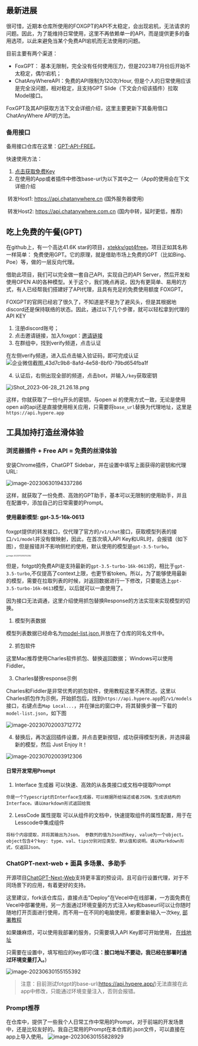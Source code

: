 ## 最新进展

很可惜，近期本仓库所使用的FOXGPT的API不太稳定，会出现宕机，无法请求的问题。因此，为了能维持日常使用，这里不再依赖单一的API，而是提供更多的备用选项，以此来避免当某个免费API宕机而无法使用的问题。

目前主要有两个渠道：

- FoxGPT： 基本无限制，完全没有任何使用压力，但是2023年7月份后开始不太稳定，偶尔宕机；
- ChatAnyWhereAPI：免费的API限制为120次/Hour, 但是个人的日常使用应该是完全没问题，相对稳定，且支持GPT Slide（下文会介绍该插件）拉取Model接口。

FoxGPT及其API获取方法下文会详细介绍，这里主要更新下其备用借口ChatAnyWhere API的方法。

### 备用接口
备用接口仓库在这里：[GPT-API-FREE](https://github.com/chatanywhere/GPT_API_free)。 

快速使用方法：

1. [点击获取免费Key](https://api.chatanywhere.cn/v1/oauth/free/github/render)
2. 在使用的App或者插件中修改base-url为以下其中之一（App的使用会在下文详细介绍

​	转发Host1: https://api.chatanywhere.cn (国外服务器使用)

​	转发Host2: https://api.chatanywhere.com.cn (国内中转，延时更低，推荐)

## 吃上免费的午餐(GPT)

在github上，有一个高达41.6K star的项目，[xtekky/gpt4free](https://github.com/xtekky/gpt4free)。项目正如其名称一样简单： 免费使用GPT。它的原理，就是借助市场上免费的GPT（比如Bing、Poe）等，做的一层反向代理。

借助此项目，我们可以完全做一套自己API，实现自己的API Server，然后开发和使用OPEN AI的各种模型。关于这个，我们晚点再说，因为有更简单、易用的方式，有人已经帮我们搭建好了API代理，且具有充足的免费使用额度 FOXGPT。

FOXGPT的官网已经宕了很久了，不知道是不是为了避风头，但是其根据地discord还是保持联络的状态。因此，通过以下几个步骤，就可以轻松拿到代理的API KEY

1. 注册discord账号；
2. 点击邀请链接，加入foxgpt：[邀请链接](https://discord.gg/YBuHTWeD)
3. 在群组中，找到verify频道，点击认证

在左侧verify频道，进入后点击输入验证码，即可完成认证
![企业微信截图_43d7c9b8-8afd-4e58-8bf0-79bd654fba1f](https://pic-bed-1302552283.cos.ap-guangzhou.myqcloud.com/%E4%BC%81%E4%B8%9A%E5%BE%AE%E4%BF%A1%E6%88%AA%E5%9B%BE_43d7c9b8-8afd-4e58-8bf0-79bd654fba1f.png)

4. 认证后，右侧出现全部的频道，点击bot，并输入`/key`获取密钥

![iShot_2023-06-28_21.26.18.png](https://pic-bed-1302552283.cos.ap-guangzhou.myqcloud.com/blog/iShot_2023-06-28_21.26.18.png)

这样，你就获取了一份`fg`开头的密钥，与open ai 的使用方式一致，无论是使用open ai的api还是直接使用相关应用，只需要将`base_url`替换为代理地址，这里是`https://api.hypere.app`



## 工具加持打造丝滑体验

### 浏览器插件 + Free API = 免费的丝滑体验

安装Chrome插件，ChatGPT Sidebar，并在设置中填写上面获得的密钥和代理URL:

![image-20230630194337286](https://pic-bed-1302552283.cos.ap-guangzhou.myqcloud.com/image-20230630194337286.png)

这样，就获取了一份免费、高效的GPT助手，基本可以无限制的使用助手，并且在配置中，添加自己的日常需要的Prompt。



#### 使用最新模型: gpt-3.5-16k-0613

foxgpt提供的转发接口，仅代理了官方的`/v1/chat`接口，获取模型列表的接口`/v1/model`并没有做映射，因此，在首次填入API Key和URL时，会报错（如下图），但是报错并不影响侧栏的使用，默认使用的模型是`gpt-3.5-turbo`。

<img src="https://pic-bed-1302552283.cos.ap-guangzhou.myqcloud.com/image-20230702002152382.png" alt="image-20230702002152382" style="zoom: 33%;" />



但是，fotgpt的免费API是支持最新的`gpt-3.5-turbo-16k-0613`的，相比于`gpt-3.5-turbo`,不仅提高了context上限，也更节省token。所以，为了能够使用最新的模型，需要在拉取列表的时候，对返回数据进行一下修改，只要能选上`gpt-3.5-turbo-16k-0613`模型，以后就可以一直使用了。

因为接口无法调通，这里介绍使用抓包替换Response的方法实现来实现模型的切换。



1. 模型列表数据

模型列表数据已经命名为[model-list.json](https://github.com/forrany/GPT-Prompt/blob/master/model-list.json),并放在了仓库的同名文件中。

2. 抓包软件

这里Mac推荐使用Charles软件抓包、替换返回数据； Windows可以使用Fiddler。

3. Charles替换response示例

Charles和Fiddler是非常优秀的抓包软件，使用教程这里不再赘述。这里以Charles抓包作为示例，开始抓包后，找到`https://api.hypere.app`的`/v1/models`接口，右键点击`Map Local...`，并在弹出的窗口中，将其替换步骤一下载的`model-list.json`，如下图

![image-20230702003712772](https://pic-bed-1302552283.cos.ap-guangzhou.myqcloud.com/image-20230702003712772.png)

4. 替换后，再次返回插件设置，并点击更新按钮，成功获得模型列表，并选择最新的模型，然后 Just Enjoy It！



![image-20230702003912306](https://pic-bed-1302552283.cos.ap-guangzhou.myqcloud.com/image-20230702003912306.png)



#### 日常开发常用Prompt

1. Interface 生成器 可以快速、高效的从各类接口或文档中提取Prompt

```
你是一个Typescript的Interface生成器，可以根据所给描述或者JSON，生成该结构的Interface。请以markdown形式返回给我
```

2. LessCode 属性提取 可以从组件的文档中，快速提取组件的属性配置，用于在Lesscode中集成组件

```
将标个内容提取，并将其输出为Json。 参数列的值为Json的key, value为一个object。object包含4个key: type、val、tips分别对应类型、默认值和说明。请以Markdown形式，仅返回Json。
```

### ChatGPT-next-web + 面具 多场景、多助手

开源项目[ChatGPT-Next-Web](https://github.com/Yidadaa/ChatGPT-Next-Web)支持更丰富的预设词，且可自行设置代理，对于不同场景下的应用，有着更好的支持。

这里建议，fork该仓库后，直接点击"Deploy"在Vecel中在线部署，一方面免费在Vecel中部署使用，另一方面通过环境变量的方式注入key和baseurl可以让你随时随地打开页面进行使用，而不用一在不同的电脑使用，都要重新输入一次key, [部署教程](https://github.com/Yidadaa/ChatGPT-Next-Web/blob/main/README_CN.md#%E5%BC%80%E5%A7%8B%E4%BD%BF%E7%94%A8)

如果嫌麻烦，可以使用我部署的服务，只需要填入API Key即可开始使用， [在线地址](https://chat-gpt-next-web-rho-bice-34.vercel.app/)

只需要在设置中，填写相应的key即可(**注：接口地址不要动，我已经在部署时通过环境变量打入。**)


![image-20230630155155392](https://pic-bed-1302552283.cos.ap-guangzhou.myqcloud.com/image-20230630155155392.png)

> 注意：目前测试fotgpt的base-url(https://api.hypere.app/)无法直接在此app中修改，只能通过环境变量注入，否则会报错。

### Prompt推荐

在仓库中，提供了一些我个人日常工作中常用的Prompt，对于前端的开发场景中，还是比较友好的。我自己常用的Prompt在本仓库的.json文件，可以直接在app上导入使用。
![image-20230630155828929](https://pic-bed-1302552283.cos.ap-guangzhou.myqcloud.com/image-20230630155828929.png)